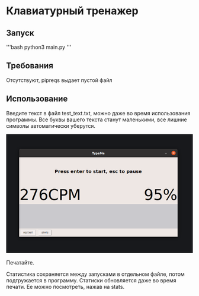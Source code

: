 # Клавиатурный тренажер

## Запуск

'''bash
python3 main.py 
'''

## Требования

Отсутствуют, pipreqs выдает пустой файл

## Использование

Введите текст в файл test_text.txt, можно даже во время использования программы. Все буквы вашего текста станут маленькими, все лишние символы автоматически уберутся.

![screenshot](https://github.com/khrvr/TypeMe/blob/dev/screenshot.png)

Печатайте.

Статистика сохраняется между запусками в отдельном файле, потом подгружается в программу. Статиски обновляется даже во время печати. Ее можно посмотреть, нажав на stats.
